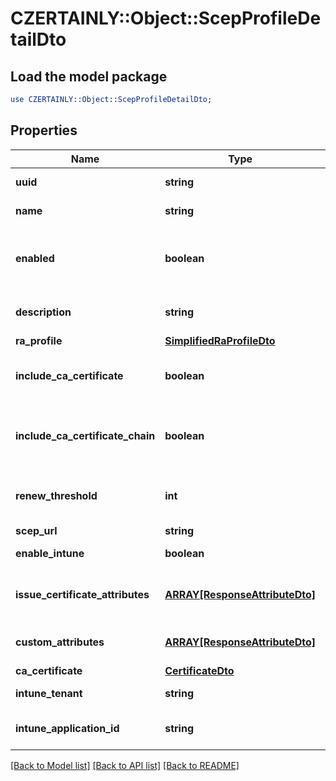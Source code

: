 # CZERTAINLY::Object::ScepProfileDetailDto

## Load the model package
```perl
use CZERTAINLY::Object::ScepProfileDetailDto;
```

## Properties
Name | Type | Description | Notes
------------ | ------------- | ------------- | -------------
**uuid** | **string** | Object identifier | 
**name** | **string** | Object Name | 
**enabled** | **boolean** | Enabled flag - true &#x3D; enabled; false &#x3D; disabled | 
**description** | **string** | SCEP Profile description | [optional] 
**ra_profile** | [**SimplifiedRaProfileDto**](SimplifiedRaProfileDto.md) |  | [optional] 
**include_ca_certificate** | **boolean** | Include CA certificate in the SCEP response | 
**include_ca_certificate_chain** | **boolean** | Include CA certificate chain in the SCEP response | 
**renew_threshold** | **int** | Renewal time threshold in days | [optional] 
**scep_url** | **string** | SCEP URL | [optional] 
**enable_intune** | **boolean** | Status of Intune | [optional] 
**issue_certificate_attributes** | [**ARRAY[ResponseAttributeDto]**](ResponseAttributeDto.md) | List of Attributes to issue a Certificate | [optional] 
**custom_attributes** | [**ARRAY[ResponseAttributeDto]**](ResponseAttributeDto.md) | List of Custom Attributes | [optional] 
**ca_certificate** | [**CertificateDto**](CertificateDto.md) |  | [optional] 
**intune_tenant** | **string** | Intune tenant | [optional] 
**intune_application_id** | **string** | Intune application ID | [optional] 

[[Back to Model list]](../README.md#documentation-for-models) [[Back to API list]](../README.md#documentation-for-api-endpoints) [[Back to README]](../README.md)


